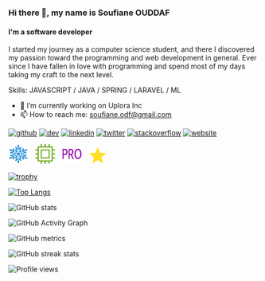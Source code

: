 ### Hi there 👋, my name is Soufiane OUDDAF
#### I'm a software developer
I started my journey as a computer science student, and there I discovered my passion toward the programming and web development in general. Ever since I have fallen in love with programming and spend most of my days taking my craft to the next level.

Skills: JAVASCRIPT / JAVA / SPRING / LARAVEL / ML

- 🔭 I’m currently working on Uplora Inc 
- 📫 How to reach me: soufiane.odf@gmail.com 


[<img src='https://cdn.jsdelivr.net/npm/simple-icons@3.0.1/icons/github.svg' alt='github' height='40'>](https://github.com/soufianeodf)  [<img src='https://cdn.jsdelivr.net/npm/simple-icons@3.0.1/icons/dev-dot-to.svg' alt='dev' height='40'>](https://dev.to/soufianeodf)  [<img src='https://cdn.jsdelivr.net/npm/simple-icons@3.0.1/icons/linkedin.svg' alt='linkedin' height='40'>](https://www.linkedin.com/in/soufiane-ouddaf/)  [<img src='https://cdn.jsdelivr.net/npm/simple-icons@3.0.1/icons/twitter.svg' alt='twitter' height='40'>](https://twitter.com/OdfSoufiane)  [<img src='https://cdn.jsdelivr.net/npm/simple-icons@3.0.1/icons/stackoverflow.svg' alt='stackoverflow' height='40'>](https://stackoverflow.com/users/11206097)  [<img src='https://cdn.jsdelivr.net/npm/simple-icons@3.0.1/icons/icloud.svg' alt='website' height='40'>](https://soufianeodf.github.io/)  

<a href='https://archiveprogram.github.com/'><img src='https://raw.githubusercontent.com/acervenky/animated-github-badges/master/assets/acbadge.gif' width='40' height='40'></a> <a href='https://docs.github.com/en/developers'><img src='https://raw.githubusercontent.com/acervenky/animated-github-badges/master/assets/devbadge.gif' width='40' height='40'></a> <a href='https://github.com/pricing'><img src='https://raw.githubusercontent.com/acervenky/animated-github-badges/master/assets/pro.gif' width='40' height='40'></a> <a href='https://stars.github.com/'><img src='https://raw.githubusercontent.com/acervenky/animated-github-badges/master/assets/starbadge.gif' width='35' height='35'></a> 

[![trophy](https://github-profile-trophy.vercel.app/?username=soufianeodf)](https://github.com/ryo-ma/github-profile-trophy)

[![Top Langs](https://github-readme-stats.vercel.app/api/top-langs/?username=soufianeodf)](https://github.com/anuraghazra/github-readme-stats)

![GitHub stats](https://github-readme-stats.vercel.app/api?username=soufianeodf&show_icons=true&count_private=true)  

![GitHub Activity Graph](https://activity-graph.herokuapp.com/graph?username=soufianeodf)  

![GitHub metrics](https://metrics.lecoq.io/soufianeodf)  

![GitHub streak stats](https://github-readme-streak-stats.herokuapp.com/?user=soufianeodf)  

![Profile views](https://gpvc.arturio.dev/soufianeodf)  
